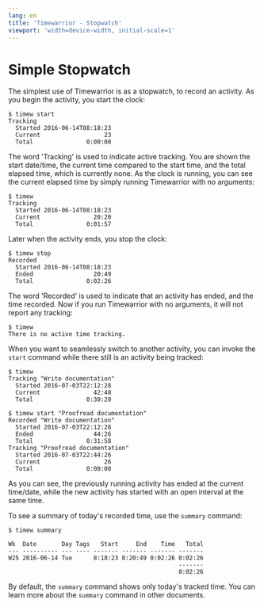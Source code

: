 ```yaml
---
lang: en
title: 'Timewarrior - Stopwatch'
viewport: 'width=device-width, initial-scale=1'
---
```


# Simple Stopwatch

The simplest use of Timewarrior is as a stopwatch, to record an
activity.
As you begin the activity, you start the clock:

    $ timew start
    Tracking 
      Started 2016-06-14T08:18:23
      Current                  23
      Total               0:00:00

The word \'Tracking\' is used to indicate active tracking.
You are shown
the start date/time, the current time compared to the start time, and
the total elapsed time, which is currently none.
As the clock is
running, you can see the current elapsed time by simply running
Timewarrior with no arguments:

    $ timew
    Tracking 
      Started 2016-06-14T08:18:23
      Current               20:20
      Total               0:01:57

Later when the activity ends, you stop the clock:

    $ timew stop
    Recorded 
      Started 2016-06-14T08:18:23
      Ended                 20:49
      Total               0:02:26

The word \'Recorded\' is used to indicate that an activity has ended,
and the time recorded.
Now if you run Timewarrior with no arguments, it
will not report any tracking:

    $ timew
    There is no active time tracking.

When you want to seamlessly switch to another activity, you can invoke
the `start` command while there still is an activity being tracked:

    $ timew
    Tracking "Write documentation"
      Started 2016-07-03T22:12:28
      Current               42:48
      Total               0:30:20

    $ timew start "Proofread documentation"
    Recorded "Write documentation"
      Started 2016-07-03T22:12:28
      Ended                 44:26
      Total               0:31:58
    Tracking "Proofread documentation"
      Started 2016-07-03T22:44:26
      Current                  26
      Total               0:00:00

As you can see, the previously running activity has ended at the current
time/date, while the new activity has started with an open interval at
the same time.

To see a summary of today\'s recorded time, use the `summary` command:

    $ timew summary

    Wk  Date       Day Tags   Start     End    Time   Total
    --- ---------- --- ---- ------- ------- ------- -------
    W25 2016-06-14 Tue      8:18:23 8:20:49 0:02:26 0:02:26
                                                    -------
                                                    0:02:26

By default, the `summary` command shows only today\'s tracked time.
You
can learn more about the `ѕummary` command in other documents.
